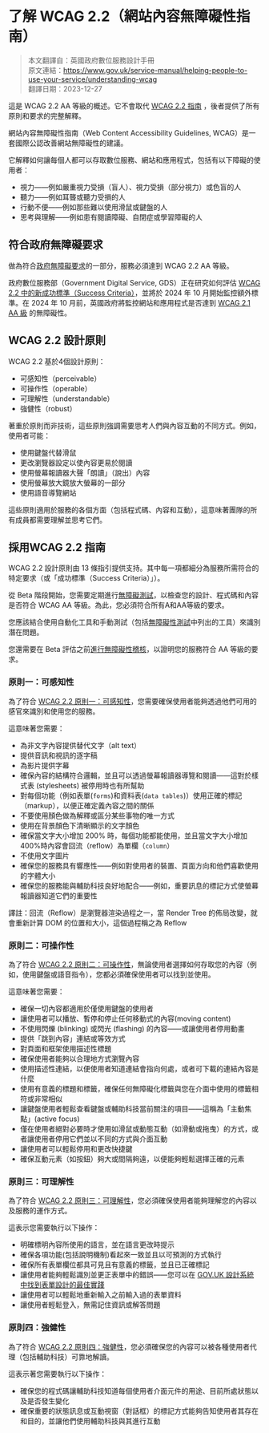 # 了解 WCAG 2.2（網站內容無障礙性指南）

> 本文翻譯自：英國政府數位服務設計手冊  
> 原文連結：https://www.gov.uk/service-manual/helping-people-to-use-your-service/understanding-wcag  
> 翻譯日期：2023-12-27  

這是 WCAG 2.2 AA 等級的概述。它不會取代 [WCAG 2.2 指南](https://www.w3.org/TR/WCAG22/) ，後者提供了所有原則和要求的完整解釋。

網站內容無障礙性指南（Web Content Accessibility Guidelines, WCAG）是一套國際公認改善網站無障礙性的建議。

它解釋如何讓每個人都可以存取數位服務、網站和應用程式，包括有以下障礙的使用者：

- 視力——例如嚴重視力受損（盲人）、視力受損（部分視力）或色盲的人
- 聽力——例如耳聾或聽力受損的人
- 行動不便——例如那些難以使用滑鼠或鍵盤的人
- 思考與理解——例如患有閱讀障礙、自閉症或學習障礙的人

## 符合政府無障礙要求

做為符合[政府無障礙要求](./making-your-service-accessible-an-introduction.md)的一部分，服務必須達到 WCAG 2.2 AA 等級。

政府數位服務部（Government Digital Service, GDS）正在研究如何評估 [WCAG 2.2 中的新成功標準（Success Criteria）](https://www.w3.org/TR/WCAG22/)，並將於 2024 年 10 月開始監控額外標準。在 2024 年 10 月前，英國政府將監控網站和應用程式是否達到 [WCAG 2.1 AA 級](https://www.w3.org/TR/WCAG21/) 的無障礙性。

## WCAG 2.2 設計原則

WCAG 2.2 基於4個設計原則：

- 可感知性（perceivable）
- 可操作性（operable）
- 可理解性（understandable）
- 強健性（robust）

著重於原則而非技術，這些原則強調需要思考人們與內容互動的不同方式。例如，使用者可能：

- 使用鍵盤代替滑鼠
- 更改瀏覽器設定以使內容更易於閱讀
- 使用螢幕報讀器大聲「朗讀」（說出）內容
- 使用螢幕放大鏡放大螢幕的一部分
- 使用語音導覽網站

這些原則適用於服務的各個方面（包括程式碼、內容和互動），這意味著團隊的所有成員都需要理解並思考它們。

## 採用WCAG 2.2 指南

WCAG 2.2 設計原則由 13 條指引提供支持。其中每一項都細分為服務所需符合的特定要求（或「成功標準（Success Criteria）」）。

從 Beta 階段開始，您需要定期進行[無障礙測試](https://www.gov.uk/service-manual/technology/testing-for-accessibility)，以檢查您的設計、程式碼和內容是否符合 WCAG AA 等級。為此，您必須符合所有A和AA等級的要求。

您應該結合使用自動化工具和手動測試（包括[無障礙性測試](../accessbility/testing-for-accessibility.md)中列出的工具）來識別潛在問題。

您還需要在 Beta 評估之前[進行無障礙性稽核](./making-your-service-accessible-an-introduction.md)，以證明您的服務符合 AA 等級的要求。

### 原則一：可感知性

為了符合 [WCAG 2.2 原則一：可感知性](https://www.w3.org/TR/WCAG22/#perceivable)，您需要確保使用者能夠透過他們可用的感官來識別和使用您的服務。

這意味著您需要：

- 為非文字內容提供替代文字（alt text）
- 提供音訊和視訊的逐字稿
- 為影片提供字幕
- 確保內容的結構符合邏輯，並且可以透過螢幕報讀器導覽和閱讀——這對於樣式表 (stylesheets) 被停用時也有所幫助
- 對每個功能（例如表單(`forms`)和資料表(`data tables`)）使用正確的標記（markup），以便正確定義內容之間的關係
- 不要使用顏色做為解釋或區分某些事物的唯一方式
- 使用在背景顏色下清晰顯示的文字顏色
- 確保當文字大小增加 200% 時，每個功能都能使用，並且當文字大小增加 400%時內容會回流（reflow）為單欄（`column`）
- 不使用文字圖片
- 確保您的服務具有響應性——例如對使用者的裝置、頁面方向和他們喜歡使用的字體大小
- 確保您的服務能與輔助科技良好地配合——例如，重要訊息的標記方式使螢幕報讀器知道它們的重要性

譯註：回流（Reflow）是瀏覽器渲染過程之一，當 Render Tree 的佈局改變，就會重新計算 DOM 的位置和大小，這個過程稱之為 Reflow

### 原則二：可操作性

為了符合 [WCAG 2.2 原則二：可操作性](https://www.w3.org/TR/WCAG22/#operable)，無論使用者選擇如何存取您的內容（例如，使用鍵盤或語音指令），您都必須確保使用者可以找到並使用。

這意味著您需要：

- 確保一切內容都適用於僅使用鍵盤的使用者
- 讓使用者可以播放、暫停和停止任何移動式的內容(moving content)
- 不使用閃爍 (blinking) 或閃光 (flashing) 的內容——或讓使用者停用動畫
- 提供「跳到內容」連結或等效方式
- 對頁面和框架使用描述性標題
- 確保使用者能夠以合理地方式瀏覽內容
- 使用描述性連結，以便使用者知道連結會指向何處，或者可下載的連結內容是什麼
- 使用有意義的標題和標籤，確保任何無障礙化標籤與您在介面中使用的標籤相符或非常相似
- 讓鍵盤使用者輕鬆查看鍵盤或輔助科技當前關注的項目——這稱為「主動焦點」(active focus)
- 僅在使用者絕對必要時才使用如滑鼠或動態互動（如滑動或拖曳）的方式，或者讓使用者停用它們並以不同的方式與介面互動
- 讓使用者可以輕鬆停用和更改快捷鍵
- 確保互動元素（如按鈕）夠大或間隔夠遠，以便能夠輕鬆選擇正確的元素

### 原則三：可理解性

為了符合 [WCAG 2.2 原則三：可理解性](https://www.w3.org/TR/WCAG22/#understandable)，您必須確保使用者能夠理解您的內容以及服務的運作方式。

這表示您需要執行以下操作：

- 明確標明內容所使用的語言，並在語言更改時提示
- 確保各項功能(包括說明機制)看起來一致並且以可預測的方式執行
- 確保所有表單欄位都具可見且有意義的標籤，並且已正確標記
- 讓使用者能夠輕鬆識別並更正表單中的錯誤——您可以在 [GOV.UK 設計系統中找到表單設計的最佳實踐](https://design-system.service.gov.uk/)
- 讓使用者可以輕鬆地重新輸入之前輸入過的表單資料
- 讓使用者輕鬆登入，無需記住資訊或解答問題

### 原則四：強健性

為了符合 [WCAG 2.2 原則四：強健性](https://www.w3.org/TR/WCAG22/#robust)，您必須確保您的內容可以被各種使用者代理（包括輔助科技）可靠地解讀。

這表示著您需要執行以下操作：

- 確保您的程式碼讓輔助科技知道每個使用者介面元件的用途、目前所處狀態以及是否發生變化
- 確保重要的狀態訊息或互動視窗（對話框）的標記方式能夠告知使用者其存在和目的，並讓他們使用輔助科技與其進行互動
